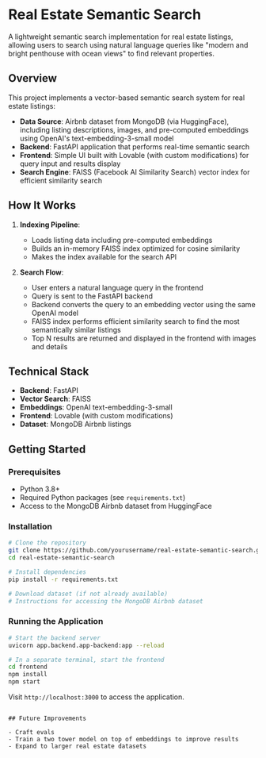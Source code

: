 # Real Estate Semantic Search

A lightweight semantic search implementation for real estate listings, allowing users to search using natural language queries like "modern and bright penthouse with ocean views" to find relevant properties.

## Overview

This project implements a vector-based semantic search system for real estate listings:

- **Data Source**: Airbnb dataset from MongoDB (via HuggingFace), including listing descriptions, images, and pre-computed embeddings using OpenAI's text-embedding-3-small model
- **Backend**: FastAPI application that performs real-time semantic search
- **Frontend**: Simple UI built with Lovable (with custom modifications) for query input and results display
- **Search Engine**: FAISS (Facebook AI Similarity Search) vector index for efficient similarity search

## How It Works

1. **Indexing Pipeline**:
   - Loads listing data including pre-computed embeddings
   - Builds an in-memory FAISS index optimized for cosine similarity
   - Makes the index available for the search API

2. **Search Flow**:
   - User enters a natural language query in the frontend
   - Query is sent to the FastAPI backend
   - Backend converts the query to an embedding vector using the same OpenAI model
   - FAISS index performs efficient similarity search to find the most semantically similar listings
   - Top N results are returned and displayed in the frontend with images and details

## Technical Stack

- **Backend**: FastAPI
- **Vector Search**: FAISS
- **Embeddings**: OpenAI text-embedding-3-small
- **Frontend**: Lovable (with custom modifications)
- **Dataset**: MongoDB Airbnb listings

## Getting Started

### Prerequisites

- Python 3.8+
- Required Python packages (see `requirements.txt`)
- Access to the MongoDB Airbnb dataset from HuggingFace

### Installation

```bash
# Clone the repository
git clone https://github.com/yourusername/real-estate-semantic-search.git
cd real-estate-semantic-search

# Install dependencies
pip install -r requirements.txt

# Download dataset (if not already available)
# Instructions for accessing the MongoDB Airbnb dataset
```

### Running the Application

```bash
# Start the backend server
uvicorn app.backend.app-backend:app --reload

# In a separate terminal, start the frontend
cd frontend
npm install
npm start
```

Visit `http://localhost:3000` to access the application.

```

## Future Improvements

- Craft evals
- Train a two tower model on top of embeddings to improve results
- Expand to larger real estate datasets

